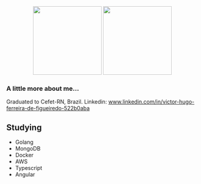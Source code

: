 <div align="center">
  <img height="180em" src="https://github-readme-stats.vercel.app/api?username=vyctorhff&show_icons=true&theme=gruvbox"/>
  <img height="180em" src="https://github-readme-stats.vercel.app/api/top-langs/?username=vyctorhff&theme=gruvbox"/>
</div>


### A little more about me...

Graduated to Cefet-RN, Brazil.
Linkedin: www.linkedin.com/in/victor-hugo-ferreira-de-figueiredo-522b0aba


## Studying

- Golang
- MongoDB
- Docker
- AWS
- Typescript
- Angular
